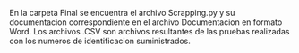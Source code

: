 En la carpeta Final se encuentra el archivo Scrapping.py y su documentacion correspondiente en el archivo Documentacion en formato Word.
Los archivos .CSV son archivos resultantes de las pruebas realizadas con los numeros de identificacion suministrados.
